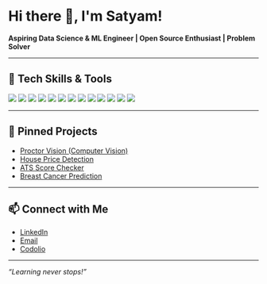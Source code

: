# Hi there 👋, I'm Satyam!

**Aspiring Data Science & ML Engineer | Open Source Enthusiast | Problem Solver**

---

## 🚀 Tech Skills & Tools

<p align="left">
  <img src="https://img.shields.io/badge/Python-3776AB?style=for-the-badge&logo=python&logoColor=white"/>
  <img src="https://img.shields.io/badge/R-276DC3?style=for-the-badge&logo=r&logoColor=white"/>
  <img src="https://img.shields.io/badge/SQL-4479A1?style=for-the-badge&logo=mysql&logoColor=white"/>
  <img src="https://img.shields.io/badge/Bash-4EAA25?style=for-the-badge&logo=gnu-bash&logoColor=white"/>
  <img src="https://img.shields.io/badge/C++-00599C?style=for-the-badge&logo=cplusplus&logoColor=white"/>
  <img src="https://img.shields.io/badge/C-555555?style=for-the-badge&logo=c&logoColor=white"/>
  <img src="https://img.shields.io/badge/Google Colab-F9AB00?style=for-the-badge&logo=googlecolab&logoColor=white"/>
  <img src="https://img.shields.io/badge/FastAPI-009688?style=for-the-badge&logo=fastapi&logoColor=white"/>
  <img src="https://img.shields.io/badge/TensorFlow-FF6F00?style=for-the-badge&logo=tensorflow&logoColor=white"/>
  <img src="https://img.shields.io/badge/PyTorch-EE4C2C?style=for-the-badge&logo=pytorch&logoColor=white"/>
  <img src="https://img.shields.io/badge/NLP-3C3C3C?style=for-the-badge"/>
  <img src="https://img.shields.io/badge/DeepLearning-3C3C3C?style=for-the-badge"/>
  <img src="https://img.shields.io/badge/MLOps-3C3C3C?style=for-the-badge"/>
</p>

---

## 📌 Pinned Projects

- [Proctor Vision (Computer Vision)](https://github.com/satyam-311/proctor_vision_computer_vision)
- [House Price Detection](https://github.com/satyam-311/house-price-detection)
- [ATS Score Checker](https://github.com/satyam-311/ats-score-checker)
- [Breast Cancer Prediction](https://github.com/satyam-311/Breast_cancer_prediction)

---

## 📫 Connect with Me

- [LinkedIn](https://www.linkedin.com/in/satyam-mishra-974a921b5/)
- [Email](mailto:satyam3112003@gmail.com)
- [Codolio](https://codolio.com/profile/satyam_311)

---

*“Learning never stops!”*
